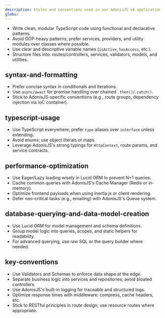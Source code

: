 ```yaml
---
description: Styles and conventions used in our AdonisJS v6 application
globs:
---
```


- Write clean, modular TypeScript code using functional and declarative patterns.
- Avoid OOP-heavy patterns; prefer services, providers, and utility modules over classes where possible.
- Use clear and descriptive variable names (`isActive`, `hasAccess`, etc.).
- Structure files into: routes/controllers, services, validators, models, and utilities.

## syntax-and-formatting

- Prefer concise syntax in conditionals and iterations.
- Use `async/await` for promise handling over chained `.then()`/`.catch()`.
- Stick to AdonisJS-specific conventions (e.g., route groups, dependency injection via IoC container).

## typescript-usage

- Use TypeScript everywhere; prefer `type` aliases over `interface` unless extending.
- Avoid enums; use object literals or maps.
- Leverage AdonisJS's strong typings for `HttpContext`, route params, and service contracts.

## performance-optimization

- Use Eager/Lazy loading wisely in Lucid ORM to prevent N+1 queries.
- Cache common queries with AdonisJS's Cache Manager (Redis or in-memory).
- Optimize frontend payloads when using Inertia.js or client rendering.
- Defer non-critical tasks (e.g., emailing) with AdonisJS's Queue system.

## database-querying-and-data-model-creation

- Use Lucid ORM for model management and schema definitions.
- Group model logic into queries, scopes, and static helpers for readability.
- For advanced querying, use raw SQL or the query builder where needed.

## key-conventions

- Use Validators and Schemas to enforce data shape at the edge.
- Separate business logic into services and repositories; avoid bloated controllers.
- Use AdonisJS's built-in logging for traceable and structured logs.
- Optimize response times with middleware: compress, cache headers, etc.
- Stick to RESTful principles in route design; use resource routes where appropriate.
